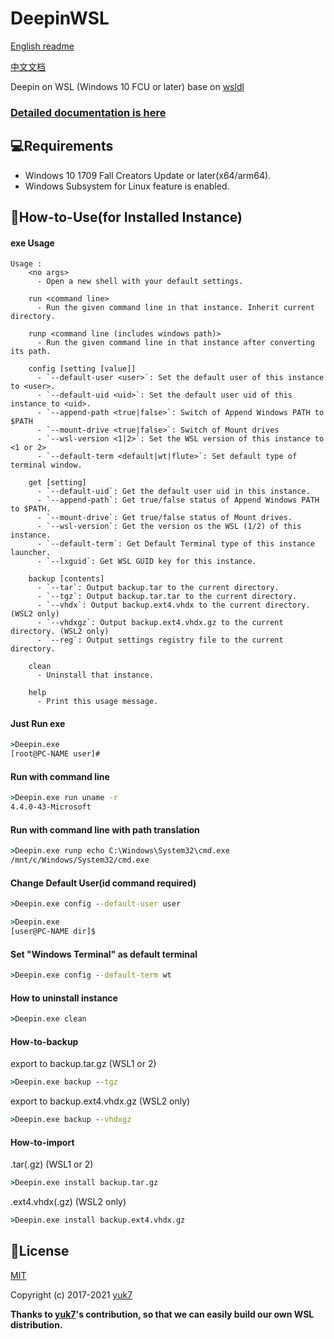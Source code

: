 # DeepinWSL

[English readme](./README.md)

[中文文档](./README_zh.md)

Deepin on WSL (Windows 10 FCU or later)
base on [wsldl](https://github.com/yuk7/wsldl)

### [Detailed documentation is here](https://git.io/wsldl-doc)

## 💻Requirements
* Windows 10 1709 Fall Creators Update or later(x64/arm64).
* Windows Subsystem for Linux feature is enabled.

## 📝How-to-Use(for Installed Instance)
#### exe Usage
```
Usage :
    <no args>
      - Open a new shell with your default settings.

    run <command line>
      - Run the given command line in that instance. Inherit current directory.

    runp <command line (includes windows path)>
      - Run the given command line in that instance after converting its path.

    config [setting [value]]
      - `--default-user <user>`: Set the default user of this instance to <user>.
      - `--default-uid <uid>`: Set the default user uid of this instance to <uid>.
      - `--append-path <true|false>`: Switch of Append Windows PATH to $PATH
      - `--mount-drive <true|false>`: Switch of Mount drives
      - `--wsl-version <1|2>`: Set the WSL version of this instance to <1 or 2>
      - `--default-term <default|wt|flute>`: Set default type of terminal window.

    get [setting]
      - `--default-uid`: Get the default user uid in this instance.
      - `--append-path`: Get true/false status of Append Windows PATH to $PATH.
      - `--mount-drive`: Get true/false status of Mount drives.
      - `--wsl-version`: Get the version os the WSL (1/2) of this instance.
      - `--default-term`: Get Default Terminal type of this instance launcher.
      - `--lxguid`: Get WSL GUID key for this instance.

    backup [contents]
      - `--tar`: Output backup.tar to the current directory.
      - `--tgz`: Output backup.tar.tar to the current directory.
      - `--vhdx`: Output backup.ext4.vhdx to the current directory. (WSL2 only)
      - `--vhdxgz`: Output backup.ext4.vhdx.gz to the current directory. (WSL2 only)
      - `--reg`: Output settings registry file to the current directory.

    clean
      - Uninstall that instance.

    help
      - Print this usage message.
```

#### Just Run exe
```cmd
>Deepin.exe
[root@PC-NAME user]#
```

#### Run with command line
```cmd
>Deepin.exe run uname -r
4.4.0-43-Microsoft
```

#### Run with command line with path translation
```cmd
>Deepin.exe runp echo C:\Windows\System32\cmd.exe
/mnt/c/Windows/System32/cmd.exe
```

#### Change Default User(id command required)
```cmd
>Deepin.exe config --default-user user

>Deepin.exe
[user@PC-NAME dir]$
```

#### Set "Windows Terminal" as default terminal
```cmd
>Deepin.exe config --default-term wt
```

#### How to uninstall instance
```cmd
>Deepin.exe clean

```

#### How-to-backup
export to backup.tar.gz (WSL1 or 2)
```cmd
>Deepin.exe backup --tgz
```
export to backup.ext4.vhdx.gz  (WSL2 only)
```cmd
>Deepin.exe backup --vhdxgz
```

#### How-to-import
.tar(.gz)  (WSL1 or 2)
```cmd
>Deepin.exe install backup.tar.gz
```
.ext4.vhdx(.gz)  (WSL2 only)
```cmd
>Deepin.exe install backup.ext4.vhdx.gz
```

## 📄License
[MIT](LICENSE.md)

Copyright (c) 2017-2021 [yuk7](https://github.com/yuk7)

**Thanks to [yuk7](https://github.com/yuk7/)'s contribution, so that we can easily build our own WSL distribution.**
